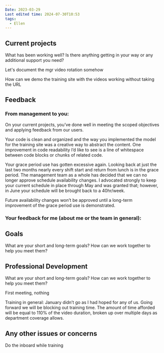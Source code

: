 ```yaml
---
Date: 2023-03-29
Last edited time: 2024-07-30T10:53
tags:
  - Ellen
---
```

## Current projects

What has been working well? Is there anything getting in your way or any additional support you need?

Let's document the mgr video rotation somehow

How can we demo the training site with the videos working without taking the URL

## Feedback

### From management to you:

On your current projects, you’ve done well in meeting the scoped objectives and applying feedback from our users.

  

Your code is clean and organized and the way you implemented the model for the training site was a creative way to abstract the content. One improvement in code readability I’d like to see is a line of whitespace between code blocks or chunks of related code.

  

Your grace period use has gotten excessive again. Looking back at just the last two months nearly every shift start and return from lunch is in the grace period. The management team as a whole has decided that we can no longer approve schedule availability changes. I advocated strongly to keep your current schedule in place through May and was granted that; however, in June your schedule will be brought back to a 40hr/week.

Future availability changes won’t be approved until a long-term improvement of the grace period use is demonstrated.

### Your feedback for me (about me or the team in general):

  

## Goals

What are your short and long-term goals? How can we work together to help you meet them?

  

## Professional Development

What are your short and long-term goals? How can we work together to help you meet them?

First meeting, nothing

  

Training in general: January didn’t go as I had hoped for any of us. Going forward we will be blocking out training time. The amount of time afforded will be equal to 110% of the video duration, broken up over multiple days as department coverage allows.

## Any other issues or concerns

Do the inboard while training